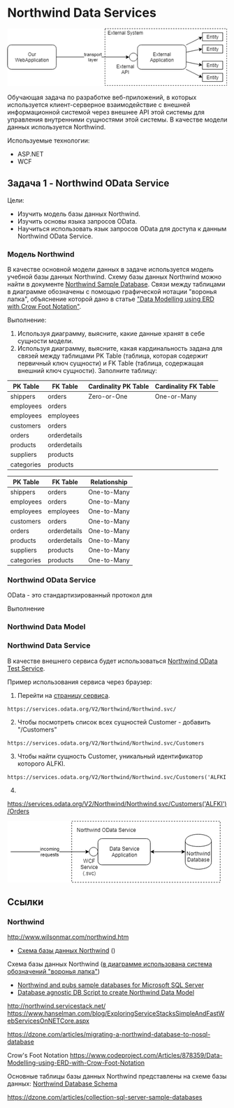# Northwind Data Services

![Overview](images/northwind-overview.png)

Обучающая задача по разработке веб-приложений, в которых используется клиент-серверное взаимодействие с внешней информационной системой через внешнее API этой системы для управления внутренними сущностями этой системы. В качестве модели данных используется Northwind.

Используемые технологии:
* ASP.NET
* WCF

## Задача 1 - Northwind OData Service

Цели:

* Изучить модель базы данных Northwind.
* Изучить основы языка запросов OData.
* Научиться использовать язык запросов OData для доступа к данным Northwind OData Service.

### Модель Northwind

В качестве основной модели данных в задаче используется модель учебной базы данных Northwind. Схему базы данных Northwind можно найти в документе [Northwind Sample Database](https://www.zentut.com/wp-content/uploads/downloads/2013/06/Northwind-Sample-Database-Diagram.pdf). Связи между таблицами в диаграмме обозначены с помощью графической нотации "воронья лапка", объяснение которой дано в статье ["Data Modelling using ERD with Crow Foot Notation"](https://www.codeproject.com/Articles/878359/Data-Modelling-using-ERD-with-Crow-Foot-Notation).

Выполнение:

1. Используя диаграмму, выясните, какие данные хранят в себе сущности модели.
2. Используя диаграмму, выясните, какая кардинальность задана для связей между таблицами PK Table (таблица, которая содержит первичный ключ сущности) и FK Table (таблица, содержащая внешний ключ сущности). Заполните таблицу:

| PK Table      | FK Table      | Cardinality PK Table | Cardinality FK Table |
| ------------- | ------------- | -------------------- | -------------------- |
| shippers      | orders        | Zero-or-One          | One-or-Many          |
| employees     | orders        |                      |                      |
| employees     | employees     |                      |                      |
| customers     | orders        |                      |                      |
| orders        | orderdetails  |                      |                      |
| products      | orderdetails  |                      |                      |
| suppliers     | products      |                      |                      |
| categories    | products      |                      |                      |

| PK Table      | FK Table      | Relationship |
| ------------- | ------------- | ------------ |
| shippers      | orders        | One-to-Many  |
| employees     | orders        | One-to-Many  |
| employees     | employees     | One-to-Many  |
| customers     | orders        | One-to-Many  |
| orders        | orderdetails  | One-to-Many  |
| products      | orderdetails  | One-to-Many  |
| suppliers     | products      | One-to-Many  |
| categories    | products      | One-to-Many  |


### Northwind OData Service

OData - это стандартизированный протокол для 

Выполнение

### Northwind Data Model




### Northwind Data Service

В качестве внешнего сервиса будет использоваться [Northwind OData Test Service](https://services.odata.org/V2/Northwind/Northwind.svc/).

Пример использования сервиса через браузер:

1. Перейти на [страницу сервиса](https://services.odata.org/V2/Northwind/Northwind.svc/).

```
https://services.odata.org/V2/Northwind/Northwind.svc/
```

2. Чтобы посмотреть список всех сущностей Customer - добавить "/Customers"

```
https://services.odata.org/V2/Northwind/Northwind.svc/Customers
```

3. Чтобы найти сущность Customer, уникальный идентификатор которого ALFKI.

```
https://services.odata.org/V2/Northwind/Northwind.svc/Customers('ALFKI')
```

4. 

https://services.odata.org/V2/Northwind/Northwind.svc/Customers('ALFKI')/Orders

![Northwind OData Service](images/northwind-odata-service.png)



## Ссылки

### Northwind

http://www.wilsonmar.com/northwind.htm

* [Схема базы данных Northwind](https://www.zentut.com/wp-content/uploads/downloads/2013/06/Northwind-Sample-Database-Diagram.pdf) ()

Схема базы данных Northwind ([в диаграмме использована система обозначений "воронья лапка"](https://www.codeproject.com/Articles/878359/Data-Modelling-using-ERD-with-Crow-Foot-Notation))



* [Northwind and pubs sample databases for Microsoft SQL Server](https://github.com/microsoft/sql-server-samples/tree/master/samples/databases/northwind-pubs)
* [Database agnostic DB Script to create Northwind Data Model](https://github.com/mrin9/northwind)


http://northwind.servicestack.net/
https://www.hanselman.com/blog/ExploringServiceStacksSimpleAndFastWebServicesOnNETCore.aspx


https://dzone.com/articles/migrating-a-northwind-database-to-nosql-database

Crow's Foot Notation
https://www.codeproject.com/Articles/878359/Data-Modelling-using-ERD-with-Crow-Foot-Notation

Основные таблицы базы данных Northwind представлены на схеме базы данных:
[Northwind Database Schema](http://merc.tv/img/fig/Northwind_diagram.jpg)


https://dzone.com/articles/collection-sql-server-sample-databases